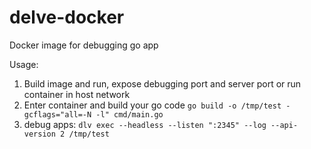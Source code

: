# delve-docker

Docker image for debugging go app

Usage:

1. Build image and run, expose debugging port and server port or run container in host network
2. Enter container and build your go code `go build -o /tmp/test -gcflags="all=-N -l" cmd/main.go`
3. debug apps: `dlv exec --headless --listen ":2345" --log --api-version 2 /tmp/test`
